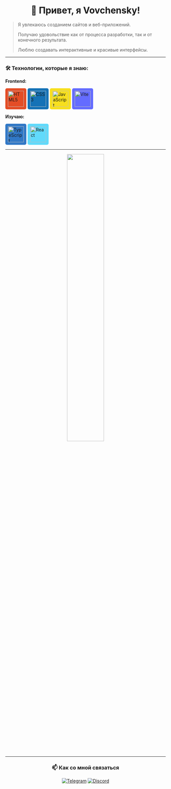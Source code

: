 <div align="center">
  <h1>👋 Привет, я Vovchensky!</h1>
</div>

> Я увлекаюсь созданием сайтов и веб-приложений.  
>  
> Получаю удовольствие как от процесса разработки, так и от конечного результата.  
>  
> Люблю создавать интерактивные и красивые интерфейсы.

---

### 🛠 Технологии, которые я знаю:

**Frontend:**
<p>
  <img src="https://cdn.jsdelivr.net/gh/devicons/devicon/icons/html5/html5-original.svg" width="50" style="background: #E44D26; padding: 8px; border-radius: 5px;" alt="HTML5" />
  <img src="https://cdn.jsdelivr.net/gh/devicons/devicon/icons/css3/css3-original.svg" width="50" style="background: #1572B6; padding: 8px; border-radius: 5px;" alt="CSS3" />
  <img src="https://cdn.jsdelivr.net/gh/devicons/devicon/icons/javascript/javascript-original.svg" width="50" style="background: #F7DF1E; padding: 8px; border-radius: 5px;" alt="JavaScript" />
  <img src="https://vitejs.dev/logo.svg" width="50" style="background: #646CFF; padding: 8px; border-radius: 5px;" alt="Vite" />
<p>
  
**Изучаю:**
<p>
  <img src="https://cdn.jsdelivr.net/gh/devicons/devicon/icons/typescript/typescript-original.svg" width="50" style="background: #3178C6; padding: 8px; border-radius: 5px;" alt="TypeScript" />
  <img src="https://cdn.jsdelivr.net/gh/devicons/devicon/icons/react/react-original.svg" width="50" style="background: #61DAFB; padding: 8px; border-radius: 5px;" alt="React" />
</p>

---

<div align="center">
  <img src="https://github-readme-stats.vercel.app/api?username=vovchensky&show_icons=true&theme=dark" width="48%" padding="2.5px"  />
</div>

---

<div align="center">

### 📫 Как со мной связаться

<div>
<a href="https://t.me/Vovchenskii" target="_blank"><img src="https://img.shields.io/badge/Telegram-0088CC?style=for-the-badge&logo=telegram&logoColor=white" alt="Telegram" /></a>
<a href="https://discord.com/users/963408750469845082" target="_blank"><img src="https://img.shields.io/badge/Discord-5865F2?style=for-the-badge&logo=discord&logoColor=white" alt="Discord" /></a>
</div>

</div>
